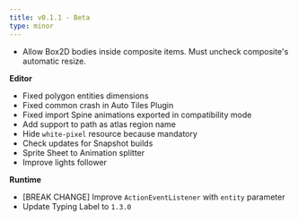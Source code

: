 ```yaml
---
title: v0.1.1 - Beta
type: minor
---
```


- Allow Box2D bodies inside composite items. Must uncheck composite's automatic resize.

**Editor**
- Fixed polygon entities dimensions
- Fixed common crash in Auto Tiles Plugin
- Fixed import Spine animations exported in compatibility mode
- Add support to path as atlas region name
- Hide `white-pixel` resource because mandatory
- Check updates for Snapshot builds
- Sprite Sheet to Animation splitter
- Improve lights follower

**Runtime**
- [BREAK CHANGE] Improve `ActionEventListener` with `entity` parameter
- Update Typing Label to `1.3.0`